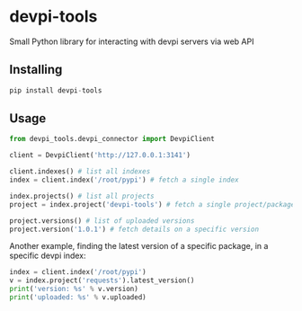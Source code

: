 # devpi-tools
Small Python library for interacting with devpi servers via web API

## Installing 

```python
pip install devpi-tools
```

## Usage

```python
from devpi_tools.devpi_connector import DevpiClient

client = DevpiClient('http://127.0.0.1:3141')

client.indexes() # list all indexes
index = client.index('/root/pypi') # fetch a single index

index.projects() # list all projects
project = index.project('devpi-tools') # fetch a single project/package by name

project.versions() # list of uploaded versions
project.version('1.0.1') # fetch details on a specific version
```


Another example, finding the latest version of a specific package, in a specific devpi index:
```python
index = client.index('/root/pypi')
v = index.project('requests').latest_version()
print('version: %s' % v.version)
print('uploaded: %s' % v.uploaded)
```

